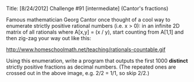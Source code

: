 Title: [8/24/2012] Challenge #91 [intermediate] (Cantor's fractions)

Famous mathematician Georg Cantor once thought of a cool way to enumerate strictly positive rational numbers (i.e. x > 0): in an infinite 2D matrix of all rationals where A[x,y] = (x / y), start counting from A[1,1] and then zig-zag your way out like this:

http://www.homeschoolmath.net/teaching/rationals-countable.gif

Using this enumeration, write a program that outputs the first 1000 **distinct** strictly positive fractions as decimal numbers. (The repeated ones are crossed out in the above image, e.g. 2/2 = 1/1, so skip 2/2.)